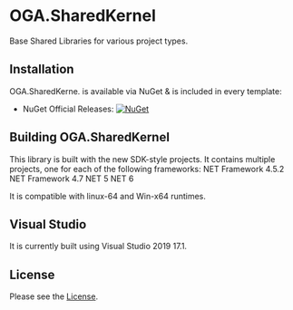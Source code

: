 # OGA.SharedKernel
Base Shared Libraries for various project types.

## Installation

OGA.SharedKerne. is available via NuGet & is included in every template:

* NuGet Official Releases: [![NuGet](https://img.shields.io/nuget/vpre/OGA.SharedKernel.svg?label=NuGet)](https://www.nuget.org/packages/OGA.SharedKernel)


## Building OGA.SharedKernel

This library is built with the new SDK-style projects.
It contains multiple projects, one for each of the following frameworks:
  NET Framework 4.5.2
  NET Framework 4.7
  NET 5
  NET 6

It is compatible with linux-64 and Win-x64 runtimes.

## Visual Studio

It is currently built using Visual Studio 2019 17.1.

## License

Please see the [License](LICENSE).
